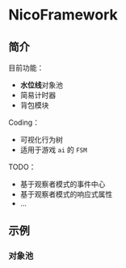﻿# NicoFramework

## 简介

目前功能：
+ **水位线**对象池
+ 简易计时器
+ 背包模块

Coding：
+ 可视化行为树
+ 适用于游戏 `ai` 的 `FSM`

TODO：
+ 基于观察者模式的事件中心
+ 基于观察者模式的响应式属性
+ ...

## 示例

### 对象池
